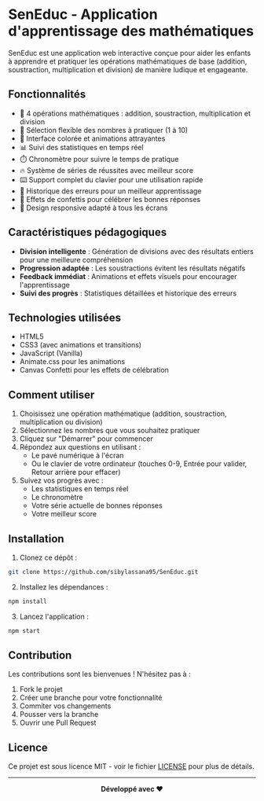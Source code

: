 # SenEduc - Application d'apprentissage des mathématiques

SenEduc est une application web interactive conçue pour aider les enfants à apprendre et pratiquer les opérations mathématiques de base (addition, soustraction, multiplication et division) de manière ludique et engageante.

## Fonctionnalités

- 🧮 4 opérations mathématiques : addition, soustraction, multiplication et division
- 🎯 Sélection flexible des nombres à pratiquer (1 à 10)
- 🎨 Interface colorée et animations attrayantes
- 📊 Suivi des statistiques en temps réel
- ⏱️ Chronomètre pour suivre le temps de pratique
- 🔥 Système de séries de réussites avec meilleur score
- ⌨️ Support complet du clavier pour une utilisation rapide
- 📝 Historique des erreurs pour un meilleur apprentissage
- 🎉 Effets de confettis pour célébrer les bonnes réponses
- 📱 Design responsive adapté à tous les écrans

## Caractéristiques pédagogiques

- **Division intelligente** : Génération de divisions avec des résultats entiers pour une meilleure compréhension
- **Progression adaptée** : Les soustractions évitent les résultats négatifs
- **Feedback immédiat** : Animations et effets visuels pour encourager l'apprentissage
- **Suivi des progrès** : Statistiques détaillées et historique des erreurs

## Technologies utilisées

- HTML5
- CSS3 (avec animations et transitions)
- JavaScript (Vanilla)
- Animate.css pour les animations
- Canvas Confetti pour les effets de célébration

## Comment utiliser

1. Choisissez une opération mathématique (addition, soustraction, multiplication ou division)
2. Sélectionnez les nombres que vous souhaitez pratiquer
3. Cliquez sur "Démarrer" pour commencer
4. Répondez aux questions en utilisant :
   - Le pavé numérique à l'écran
   - Ou le clavier de votre ordinateur (touches 0-9, Entrée pour valider, Retour arrière pour effacer)
5. Suivez vos progrès avec :
   - Les statistiques en temps réel
   - Le chronomètre
   - Votre série actuelle de bonnes réponses
   - Votre meilleur score

## Installation

1. Clonez ce dépôt :
```bash
git clone https://github.com/sibylassana95/SenEduc.git
```

2. Installez les dépendances :
```bash
npm install
```

3. Lancez l'application :
```bash
npm start
```

## Contribution

Les contributions sont les bienvenues ! N'hésitez pas à :

1. Fork le projet
2. Créer une branche pour votre fonctionnalité
3. Commiter vos changements
4. Pousser vers la branche
5. Ouvrir une Pull Request

## Licence

Ce projet est sous licence MIT - voir le fichier [LICENSE](LICENSE) pour plus de détails.


---

<div align="center">
  <p><strong>Développé avec ❤️</strong></p>
</div>